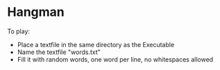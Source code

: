 # Hangman

To play: 
* Place a textfile in the same directory as the Executable
* Name the textfile "words.txt"
* Fill it with random words, one word per line, no whitespaces allowed
